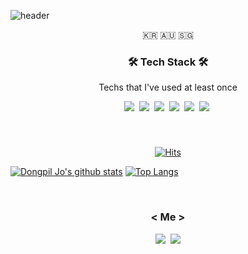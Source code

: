 ![header](https://capsule-render.vercel.app/api?type=soft&color=auto&height=150&section=header&text=DongpilJo&fontSize=70&animation=twinkling)

<p align="center">🇰🇷 🇦🇺 🇸🇬</p>

<h3 align="center">🛠 Tech Stack 🛠</h3>

<p align="center"> Techs that I've used at least once </p>

<p align="center">
  <img src="https://img.shields.io/badge/Python-3766AB?style=flat-square&logo=Python&logoColor=white"/></a>&nbsp 
  <img src="https://img.shields.io/badge/Javascript-ffb13b?style=flat-square&logo=javascript&logoColor=white"/></a>&nbsp 
  <img src="https://img.shields.io/badge/css-1572B6?style=flat-square&logo=css3&logoColor=white"/></a>&nbsp 
  <img src="https://img.shields.io/badge/vite-1572B6?style=flat-square&logo=css3&logoColor=white"/></a>&nbsp
  <img src="https://img.shields.io/badge/vercel-1572B6?style=flat-square&logo=css3&logoColor=white"/></a>&nbsp
  <img src="https://img.shields.io/badge/html-1572B6?style=flat-square&logo=css3&logoColor=white"/></a>&nbsp
</p>

<br>

<h3 align="center"></h3>

<div align=center>
	
[![Hits](https://hits.seeyoufarm.com/api/count/incr/badge.svg?url=https%3A%2F%2Fgithub.com%2Feastfilmm&count_bg=%23020715&title_bg=%23020715&icon=openstreetmap.svg&icon_color=%23FFFFFF&title=Visitors&edge_flat=false)](https://hits.seeyoufarm.com)
  </div>

[![Dongpil Jo's github stats](https://github-readme-stats.vercel.app/api?username=eastfilmm)](https://github.com/anuraghazra/github-readme-stats)
[![Top Langs](https://github-readme-stats.vercel.app/api/top-langs/?username=DongpilJo&langs_count=4&layout=compact&theme=white)](https://eastfilmm.github.io/)
  
<br>


<h3 align="center"> < Me > </h3>
<p align="center">
  <a href="https://www.instagram.com/east_filmm/"><img src="https://img.shields.io/badge/Instagram-E4405F?style=flat-square&logo=Instagram&logoColor=white&link=https://www.instagram.com/east_filmm/"/></a>&nbsp
  <a href="mailto:ehdvlf001@naver.com"><img src="https://img.shields.io/badge/Gmail-d14836?style=flat-square&logo=Gmail&logoColor=white&link=ehdvlf001@naver.com"/></a>
</p>
<br>
